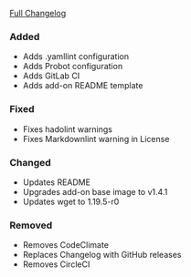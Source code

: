 [Full Changelog][changelog]

### Added

- Adds .yamllint configuration
- Adds Probot configuration
- Adds GitLab CI
- Adds add-on README template

### Fixed

- Fixes hadolint warnings
- Fixes Markdownlint warning in License

### Changed

- Updates README
- Upgrades add-on base image to v1.4.1
- Updates wget to 1.19.5-r0

### Removed

- Removes CodeClimate
- Replaces Changelog with GitHub releases
- Removes CircleCI

[changelog]: https://github.com/hassio-addons/addon-example/compare/v1.2.0...v1.3.0